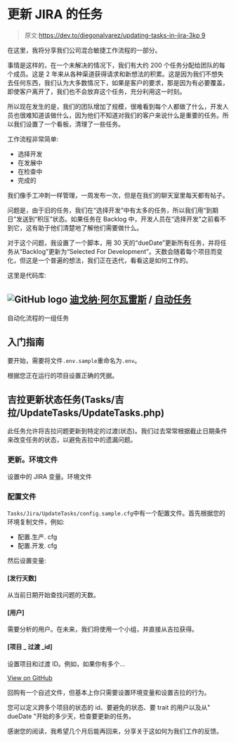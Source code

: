 # 更新 JIRA 的任务

> 原文:[https://dev.to/diegonalvarez/updating-tasks-in-jira-3kp 9](https://dev.to/diegonalvarez/updating-tasks-in-jira--3kp9)

在这里，我将分享我们公司混合敏捷工作流程的一部分。

事情是这样的，在一个未解决的情况下，我们有大约 200 个任务分配给团队的每个成员。这是 2 年来从各种渠道获得请求和新想法的积累。这是因为我们不想失去任何东西，我们认为大多数情况下，如果是客户的要求，那是因为有必要覆盖，即使客户离开了，我们也不会放弃这个任务，充分利用这一时刻。

所以现在发生的是，我们的团队增加了规模，很难看到每个人都做了什么，开发人员也很难知道该做什么，因为他们不知道对我们的客户来说什么是重要的任务。所以我们设置了一个看板，清理了一些任务。

工作流程非常简单:

*   选择开发
*   在发展中
*   在检查中
*   完成的

我们像手工冲刺一样管理，一周发布一次，但是在我们的聊天室里每天都有帖子。

问题是，由于旧的任务，我们在“选择开发”中有太多的任务，所以我们用“到期日”发送到“积压”状态。如果任务在 Backlog 中，开发人员在“选择开发”之前看不到它，这有助于他们清楚地了解他们需要做什么。

对于这个问题，我设置了一个脚本，用 30 天的“dueDate”更新所有任务，并将任务从“Backlog”更新为“Selected For Development”。天数会随着每个项目而变化，但这是一个普遍的想法，我们正在迭代，看看这是如何工作的。

这里是代码库:

## ![GitHub logo](../Images/292a238c61c5611a7f4d07a21d9e8e0a.png) [迪戈纳·阿尔瓦雷斯](https://github.com/diegonalvarez) / [自动任务](https://github.com/diegonalvarez/automated-tasks)

<article class="markdown-body entry-content container-lg" itemprop="text">

自动化流程的一组任务

## 入门指南

要开始，需要将文件`.env.sample`重命名为`.env`。

根据您正在运行的项目设置正确的凭据。

## 吉拉更新状态任务(Tasks/吉拉/UpdateTasks/UpdateTasks.php)

此任务允许将吉拉问题更新到特定的过渡(状态)。我们过去常常根据截止日期条件来改变任务的状态，以避免吉拉中的遗漏问题。

### 更新。环境文件

设置中的 JIRA 变量。环境文件

### 配置文件

`Tasks/Jira/UpdateTasks/config.sample.cfg`中有一个配置文件。首先根据您的环境复制文件，例如:

*   配置.生产. cfg
*   配置.开发. cfg

然后设置变量:

#### [发行天数]

从当前日期开始查找问题的天数。

#### [用户]

需要分析的用户。在未来，我们将使用一个小组，并直接从吉拉获得。

#### [项目 _ 过渡 _id]

设置项目和过渡 ID。例如，如果你有多个…

</article>

[View on GitHub](https://github.com/diegonalvarez/automated-tasks)

回购有一个自述文件，但基本上你只需要设置环境变量和设置吉拉的行为。

您可以定义跨多个项目的状态的 id、要避免的状态、要 trait 的用户以及从" dueDate "开始的多少天，检查要更新的任务。

感谢您的阅读，我希望几个月后能再回来，分享关于这如何为我们工作的反馈。